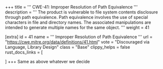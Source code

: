 +++
title = '''
CWE-41: Improper Resolution of Path Equivalence
'''
description	= '''
The product is vulnerable to file system contents disclosure through path equivalence. Path equivalence involves the use of special characters in file and directory names. The associated manipulations are intended to generate multiple names for the same object.
'''
weight = 41

[extra]
id = 41
name = '''
Improper Resolution of Path Equivalence
'''
url = "https://cwe.mitre.org/data/definitions/41.html"
vote = "Discouraged via Language, Library Design"
class = "Base"
clippy_helps = false
rust_docs_links = [
	
]
+++
Same as above whatever we decide